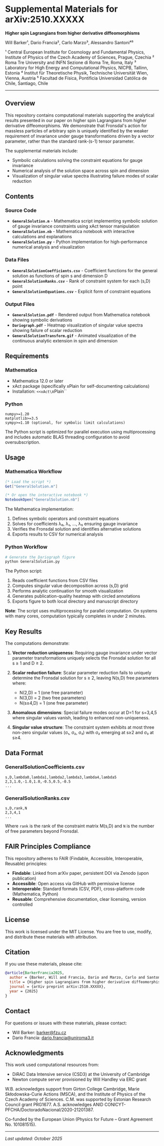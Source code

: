 # Supplemental Materials for arXiv:2510.XXXXX

**Higher spin Lagrangians from higher derivative diffeomorphisms**

Will Barker¹, Dario Francia², Carlo Marzo³, Alessandro Santoni⁴⁵

¹ Central European Institute for Cosmology and Fundamental Physics, Institute of Physics of the Czech Academy of Sciences, Prague, Czechia
² Roma Tre University and INFN Sezione di Roma Tre, Roma, Italy
³ Laboratory for High Energy and Computational Physics, NICPB, Tallinn, Estonia
⁴ Institut für Theoretische Physik, Technische Universität Wien, Vienna, Austria
⁵ Facultad de Física, Pontificia Universidad Católica de Chile, Santiago, Chile

---

## Overview

This repository contains computational materials supporting the analytical results presented in our paper on higher spin Lagrangians from higher derivative diffeomorphisms. We demonstrate that Fronsdal's action for massless particles of arbitrary spin is uniquely identified by the weaker requirement of invariance under gauge transformations driven by a vector parameter, rather than the standard rank-(s-1) tensor parameter.

The supplemental materials include:
- Symbolic calculations solving the constraint equations for gauge invariance
- Numerical analysis of the solution space across spin and dimension
- Visualization of singular value spectra illustrating failure modes of scalar reduction

## Contents

### Source Code

- **`GeneralSolution.m`** - Mathematica script implementing symbolic solution of gauge invariance constraints using xAct tensor manipulation
- **`GeneralSolution.nb`** - Mathematica notebook with interactive calculations and explanations
- **`GeneralSolution.py`** - Python implementation for high-performance numerical analysis and visualization

### Data Files

- **`GeneralSolutionCoefficients.csv`** - Coefficient functions for the general solution as functions of spin s and dimension D
- **`GeneralSolutionRanks.csv`** - Rank of constraint system for each (s,D) point
- **`GeneralSolutionEquations.csv`** - Explicit form of constraint equations

### Output Files

- **`GeneralSolution.pdf`** - Rendered output from Mathematica notebook showing symbolic derivations
- **`Dariograph.pdf`** - Heatmap visualization of singular value spectra showing failure of scalar reduction
- **`GeneralSolutionTransform.gif`** - Animated visualization of the continuous analytic extension in spin and dimension

## Requirements

### Mathematica

- Mathematica 12.0 or later
- xAct package (specifically xPlain for self-documenting calculations)
- Installation: `<<xAct\`xPlain\``

### Python

```
numpy>=1.20
matplotlib>=3.5
sympy>=1.10 (optional, for symbolic limit calculations)
```

The Python script is optimized for parallel execution using multiprocessing and includes automatic BLAS threading configuration to avoid oversubscription.

## Usage

### Mathematica Workflow

```mathematica
(* Load the script *)
Get["GeneralSolution.m"]

(* Or open the interactive notebook *)
NotebookOpen["GeneralSolution.nb"]
```

The Mathematica implementation:
1. Defines symbolic operators and constraint equations
2. Solves for coefficients λ₀, λ₁, ..., λ₅ ensuring gauge invariance
3. Verifies the Fronsdal solution and identifies alternative solutions
4. Exports results to CSV for numerical analysis

### Python Workflow

```bash
# Generate the Dariograph figure
python GeneralSolution.py
```

The Python script:
1. Reads coefficient functions from CSV files
2. Computes singular value decomposition across (s,D) grid
3. Performs analytic continuation for smooth visualization
4. Generates publication-quality heatmap with circled annotations
5. Exports figure to both local directory and manuscript directory

**Note**: The script uses multiprocessing for parallel computation. On systems with many cores, computation typically completes in under 2 minutes.

## Key Results

The computations demonstrate:

1. **Vector reduction uniqueness**: Requiring gauge invariance under vector parameter transformations uniquely selects the Fronsdal solution for all s ≥ 1 and D ≥ 2.

2. **Scalar reduction failure**: Scalar parameter reduction fails to uniquely determine the Fronsdal solution for s ≥ 2, leaving N(s,D) free parameters where:
   - N(2,D) = 1 (one free parameter)
   - N(3,D) = 2 (two free parameters)
   - N(s≥4,D) = 1 (one free parameter)

3. **Anomalous dimensions**: Special failure modes occur at D=1 for s=3,4,5 where singular values vanish, leading to enhanced non-uniqueness.

4. **Singular value structure**: The constraint system exhibits at most three non-zero singular values (σ₁, σ₂, σ₃) with σ₂ emerging at s≥2 and σ₃ at s≥4.

## Data Format

### GeneralSolutionCoefficients.csv

```
s,D,lambda0,lambda1,lambda2,lambda3,lambda4,lambda5
2,3,1.0,-1.0,1.0,-0.5,0.5,-0.5
...
```

### GeneralSolutionRanks.csv

```
s,D,rank,N
2,3,4,1
...
```

Where `rank` is the rank of the constraint matrix M(s,D) and `N` is the number of free parameters beyond Fronsdal.

## FAIR Principles Compliance

This repository adheres to FAIR (Findable, Accessible, Interoperable, Reusable) principles:

- **Findable**: Linked from arXiv paper, persistent DOI via Zenodo (upon publication)
- **Accessible**: Open access via GitHub with permissive license
- **Interoperable**: Standard formats (CSV, PDF), cross-platform code (Mathematica, Python)
- **Reusable**: Comprehensive documentation, clear licensing, version controlled

## License

This work is licensed under the MIT License. You are free to use, modify, and distribute these materials with attribution.

## Citation

If you use these materials, please cite:

```bibtex
@article{BarkerFrancia2025,
  author = {Barker, Will and Francia, Dario and Marzo, Carlo and Santoni, Alessandro},
  title = {Higher spin Lagrangians from higher derivative diffeomorphisms},
  journal = {arXiv preprint arXiv:2510.XXXXX},
  year = {2025}
}
```

## Contact

For questions or issues with these materials, please contact:
- Will Barker: barker@fzu.cz
- Dario Francia: dario.francia@uniroma3.it

## Acknowledgments

This work used computational resources from:
- DiRAC Data Intensive service (CSD3) at the University of Cambridge
- Newton compute server provisioned by Will Handley via ERC grant

W.B. acknowledges support from Girton College Cambridge, Marie Skłodowska-Curie Actions (MSCA), and the Institute of Physics of the Czech Academy of Sciences. C.M. was supported by Estonian Research Council grant PRG1677. A.S. acknowledges ANID CONICYT-PFCHA/DoctoradoNacional/2020-21201387.

Co-funded by the European Union (Physics for Future – Grant Agreement No. 101081515).

---

*Last updated: October 2025*
